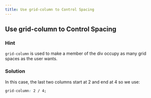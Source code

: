 ```yaml
---
title: Use grid-column to Control Spacing
---
```

## Use grid-column to Control Spacing

### Hint

```` grid-column ```` is used to make a member of the div occupy as many grid spaces as the user wants.

### Solution

In this case, the last two columns start at 2 and end at 4 so we use:

````css
grid-column: 2 / 4;
````
